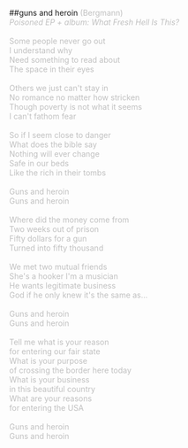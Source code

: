 ##guns and heroin
<span><span style="color: #c0c0c0" class="Apple-style-span">(Bergmann)<br />
<i>Poisoned EP + album: What Fresh Hell Is This?</i><br />
<br />
Some people never go out<br />
I understand why<br />
Need something to read about<br />
The space in their eyes<br />
<br />
Others we just can't stay in<br />
No romance no matter how stricken<br />
Though poverty is not what it seems<br />
I can't fathom fear<br />
<br />
So if I seem close to danger<br />
What does the bible say<br />
Nothing will ever change<br />
Safe in our beds<br />
Like the rich in their tombs<br />
<br />
Guns and heroin<br />
Guns and heroin<br />
<br />
Where did the money come from<br />
Two weeks out of prison<br />
Fifty dollars for a gun<br />
Turned into fifty thousand<br />
<br />
We met two mutual friends<br />
She's a hooker I'm a musician<br />
He wants legitimate business<br />
God if he only knew it's the same as...<br />
<br />
Guns and heroin<br />
Guns and heroin<br />
<br />
Tell me what is your reason <br />
for entering our fair state<br />
What is your purpose <br />
of crossing the border here today<br />
What is your business <br />
in this beautiful country<br />
What are your reasons <br />
for entering the USA<br />
<br />
Guns and heroin<br />
Guns and heroin</span></span>
